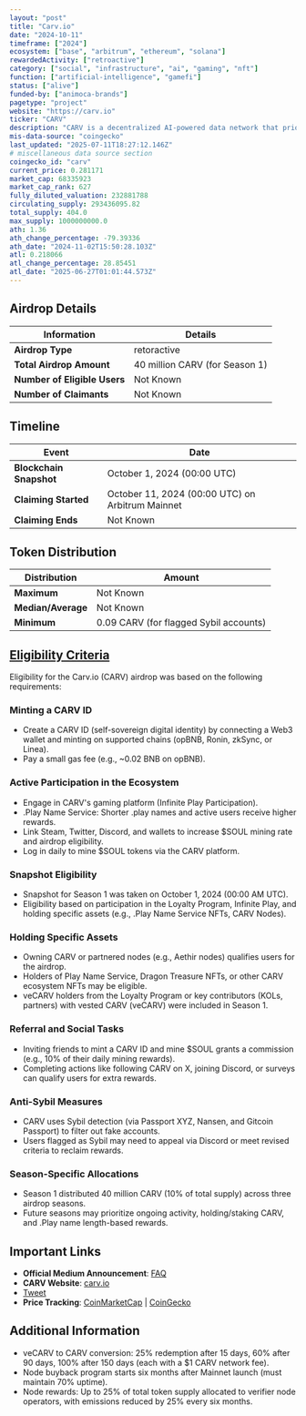 ```yaml
---
layout: "post"
title: "Carv.io"
date: "2024-10-11"
timeframe: ["2024"]
ecosystem: ["base", "arbitrum", "ethereum", "solana"]
rewardedActivity: ["retroactive"]
category: ["social", "infrastructure", "ai", "gaming", "nft"]
function: ["artificial-intelligence", "gamefi"]
status: ["alive"]
funded-by: ["animoca-brands"]
pagetype: "project"
website: "https://carv.io"
ticker: "CARV"
description: "CARV is a decentralized AI-powered data network that prioritizes user sovereignty and digital identity."
mis-data-source: "coingecko"
last_updated: "2025-07-11T18:27:12.146Z"
# miscellaneous data source section
coingecko_id: "carv"
current_price: 0.281171
market_cap: 68335923
market_cap_rank: 627
fully_diluted_valuation: 232881788
circulating_supply: 293436095.82
total_supply: 404.0
max_supply: 1000000000.0
ath: 1.36
ath_change_percentage: -79.39336
ath_date: "2024-11-02T15:50:28.103Z"
atl: 0.218066
atl_change_percentage: 28.85451
atl_date: "2025-06-27T01:01:44.573Z"
---
```


## Airdrop Details

| Information                  | Details                        |
| ---------------------------- | ------------------------------ |
| **Airdrop Type**             | retoractive                    |
| **Total Airdrop Amount**     | 40 million CARV (for Season 1) |
| **Number of Eligible Users** | Not Known                      |
| **Number of Claimants**      | Not Known                      |

## Timeline

| Event                   | Date                                             |
| ----------------------- | ------------------------------------------------ |
| **Blockchain Snapshot** | October 1, 2024 (00:00 UTC)                      |
| **Claiming Started**    | October 11, 2024 (00:00 UTC) on Arbitrum Mainnet |
| **Claiming Ends**       | Not Known                                        |

## Token Distribution

| Distribution       | Amount                                 |
| ------------------ | -------------------------------------- |
| **Maximum**        | Not Known                              |
| **Median/Average** | Not Known                              |
| **Minimum**        | 0.09 CARV (for flagged Sybil accounts) |

## [Eligibility Criteria](https://medium.com/%40Carv/carv-s1-airdrop-frequently-asked-question-a10a73757706)

Eligibility for the Carv.io (CARV) airdrop was based on the following requirements:

### Minting a CARV ID
- Create a CARV ID (self-sovereign digital identity) by connecting a Web3 wallet and minting on supported chains (opBNB, Ronin, zkSync, or Linea).
- Pay a small gas fee (e.g., ~0.02 BNB on opBNB).

### Active Participation in the Ecosystem
- Engage in CARV's gaming platform (Infinite Play Participation).
- .Play Name Service: Shorter .play names and active users receive higher rewards.
- Link Steam, Twitter, Discord, and wallets to increase $SOUL mining rate and airdrop eligibility.
- Log in daily to mine $SOUL tokens via the CARV platform.

### Snapshot Eligibility
- Snapshot for Season 1 was taken on October 1, 2024 (00:00 AM UTC).
- Eligibility based on participation in the Loyalty Program, Infinite Play, and holding specific assets (e.g., .Play Name Service NFTs, CARV Nodes).

### Holding Specific Assets
- Owning CARV or partnered nodes (e.g., Aethir nodes) qualifies users for the airdrop.
- Holders of Play Name Service, Dragon Treasure NFTs, or other CARV ecosystem NFTs may be eligible.
- veCARV holders from the Loyalty Program or key contributors (KOLs, partners) with vested CARV (veCARV) were included in Season 1.

### Referral and Social Tasks
- Inviting friends to mint a CARV ID and mine $SOUL grants a commission (e.g., 10% of their daily mining rewards).
- Completing actions like following CARV on X, joining Discord, or surveys can qualify users for extra rewards.

### Anti-Sybil Measures
- CARV uses Sybil detection (via Passport XYZ, Nansen, and Gitcoin Passport) to filter out fake accounts.
- Users flagged as Sybil may need to appeal via Discord or meet revised criteria to reclaim rewards.

### Season-Specific Allocations
- Season 1 distributed 40 million CARV (10% of total supply) across three airdrop seasons.
- Future seasons may prioritize ongoing activity, holding/staking CARV, and .Play name length-based rewards.

## Important Links

- **Official Medium Announcement**: [FAQ](https://medium.com/%40Carv/carv-s1-airdrop-frequently-asked-question-a10a73757706)
- **CARV Website**: [carv.io](https://carv.io)
- [Tweet](https://x.com/carv_official/status/1844206212180738472)
- **Price Tracking**: [CoinMarketCap](https://coinmarketcap.com/currencies/carv) | [CoinGecko](https://www.coingecko.com/en/coins/carv)

## Additional Information

- veCARV to CARV conversion: 25% redemption after 15 days, 60% after 90 days, 100% after 150 days (each with a $1 CARV network fee).
- Node buyback program starts six months after Mainnet launch (must maintain 70% uptime).
- Node rewards: Up to 25% of total token supply allocated to verifier node operators, with emissions reduced by 25% every six months.